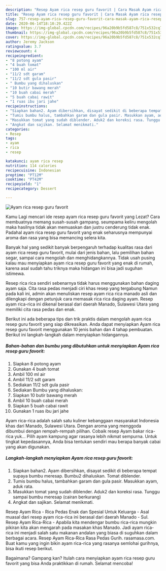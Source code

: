 ```yaml
---
description: "Resep Ayam rica resep guru favorit | Cara Masak Ayam rica resep guru favorit Yang Bikin Ngiler"
title: "Resep Ayam rica resep guru favorit | Cara Masak Ayam rica resep guru favorit Yang Bikin Ngiler"
slug: 757-resep-ayam-rica-resep-guru-favorit-cara-masak-ayam-rica-resep-guru-favorit-yang-bikin-ngiler
date: 2020-06-14T18:10:29.422Z
image: https://img-global.cpcdn.com/recipes/96a20b9b5fd587c8/751x532cq70/ayam-rica-resep-guru-favorit-foto-resep-utama.jpg
thumbnail: https://img-global.cpcdn.com/recipes/96a20b9b5fd587c8/751x532cq70/ayam-rica-resep-guru-favorit-foto-resep-utama.jpg
cover: https://img-global.cpcdn.com/recipes/96a20b9b5fd587c8/751x532cq70/ayam-rica-resep-guru-favorit-foto-resep-utama.jpg
author: Jeremy Jackson
ratingvalue: 3.7
reviewcount: 4
recipeingredient:
- "8 potong ayam"
- "4 buah tomat"
- "100 ml air"
- "11/2 sdt garam"
- "11/2 sdt gula pasir"
- " Bumbu yang dihaluskan"
- "10 butir bawang merah"
- "10 buah cabai merah"
- "5 buah cabai rawit"
- "1 ruas ibu jari jahe"
recipeinstructions:
- "Siapkan bahan2. Ayam dibersihkan, disayat sedikit di beberapa tempat supaya bumbu meresap. Bumbu2 dihaluskan. Tomat diblender."
- "Tumis bumbu halus, tambahkan garam dan gula pasir. Masukkan ayam, aduk rata."
- "Masukkan tomat yang sudah diblender. Aduk2 dan koreksi rasa. Tunggu sampai bumbu meresap (cairan berkurang)"
- "Angkat dan sajikan. Selamat menikmati."
categories:
- Resep
tags:
- ayam
- rica
- resep

katakunci: ayam rica resep 
nutrition: 114 calories
recipecuisine: Indonesian
preptime: "PT12M"
cooktime: "PT42M"
recipeyield: "1"
recipecategory: Dessert

---
```



![Ayam rica resep guru favorit](https://img-global.cpcdn.com/recipes/96a20b9b5fd587c8/751x532cq70/ayam-rica-resep-guru-favorit-foto-resep-utama.jpg)

Kamu Lagi mencari ide resep ayam rica resep guru favorit yang Lezat? Cara membuatnya memang susah-susah gampang. seumpama keliru mengolah maka hasilnya tidak akan memuaskan dan justru cenderung tidak enak. Padahal ayam rica resep guru favorit yang enak seharusnya mempunyai aroma dan rasa yang bisa memancing selera kita.

Banyak hal yang sedikit banyak berpengaruh terhadap kualitas rasa dari ayam rica resep guru favorit, mulai dari jenis bahan, lalu pemilihan bahan segar, sampai cara mengolah dan menghidangkannya. Tidak usah pusing kalau mau menyiapkan ayam rica resep guru favorit yang enak di rumah, karena asal sudah tahu triknya maka hidangan ini bisa jadi suguhan istimewa.

Resep rica rica sendiri sebenarnya tidak harus menggunakan bahan daging ayam saja. Cita rasa pedas menjadi ciri khas resep yang tergabung Namun pada kali ini, admin akan menuliskan resep ayam rica rica manado asli dan dilengkapi dengan petunjuk cara memasak rica rica daging ayam. Resep ayam rica-rica ini dikenal berasal dari daerah Manado, Sulawesi Utara yang memiliki cita rasa pedas dan enak.


Berikut ini ada beberapa tips dan trik praktis dalam mengolah ayam rica resep guru favorit yang siap dikreasikan. Anda dapat menyiapkan Ayam rica resep guru favorit menggunakan 10 jenis bahan dan 4 tahap pembuatan. Berikut ini langkah-langkah dalam menyiapkan hidangannya.

<!--inarticleads1-->

##### Bahan-bahan dan bumbu yang dibutuhkan untuk menyiapkan Ayam rica resep guru favorit:

1. Siapkan 8 potong ayam
1. Gunakan 4 buah tomat
1. Ambil 100 ml air
1. Ambil 11/2 sdt garam
1. Sediakan 11/2 sdt gula pasir
1. Sediakan  Bumbu yang dihaluskan:
1. Siapkan 10 butir bawang merah
1. Ambil 10 buah cabai merah
1. Siapkan 5 buah cabai rawit
1. Gunakan 1 ruas ibu jari jahe


Ayam rica-rica adalah salah satu kuliner kebanggaan masyarakat Indonesia khas dari Manado, Sulawesi Utara. Dengan aroma yang menggoda dibumbui dengan rempah-rempah pilihan. Cobaik resep Ayam bakar rica-rica yuk… Pilih ayam kampung agar rasanya lebih nikmat sempurna. Untuk tingkat kepedasannya, Anda bisa tentukan sendiri mau berapa banyak cabai yang akan digunakan. 

<!--inarticleads2-->

##### Langkah-langkah menyiapkan Ayam rica resep guru favorit:

1. Siapkan bahan2. Ayam dibersihkan, disayat sedikit di beberapa tempat supaya bumbu meresap. Bumbu2 dihaluskan. Tomat diblender.
1. Tumis bumbu halus, tambahkan garam dan gula pasir. Masukkan ayam, aduk rata.
1. Masukkan tomat yang sudah diblender. Aduk2 dan koreksi rasa. Tunggu sampai bumbu meresap (cairan berkurang)
1. Angkat dan sajikan. Selamat menikmati.


Resep Ayam Rica - Rica Pedas Enak dan Spesial Untuk Keluarga - Asal muasal dari resep ayam rica-rica ini berasal dari daerah Manado - Sul. Resep Ayam Rica-Rica - Apabila kita mendengar bumbu rica-rica mungkin pikiran kita akan mengarah pada masakan khas Manado. Jadi ayam rica-rica ini menjadi salah satu makanan andalan yang biasa di suguhkan dalam berbagai acara. Resep Ayam Rica-Rica Rasa Pedas Gurih. rasamasa.com. Buat kamu yang ingin bikin ayam rica-rica yang rasanya semlohai gurihnya, bisa ikuti resep berikut. 

Bagaimana? Gampang kan? Itulah cara menyiapkan ayam rica resep guru favorit yang bisa Anda praktikkan di rumah. Selamat mencoba!
